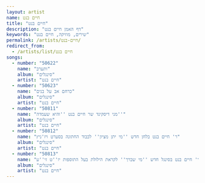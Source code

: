```yaml
---
layout: artist
name: חיים בנט
title: "חיים בנט"
description: "דף האמן חיים בנט"
keywords: "שירים, מוזיקה, חיים בנט"
permalink: /artists/חיים-בנט/
redirect_from:
  - /artists/list/חיים בנט
songs:
  - number: "50622"
    name: "ותערב"
    album: "סינגלים"
    artist: "חיים בנט"
  - number: "50623"
    name: "כרחם אב על בנים"
    album: "סינגלים"
    artist: "חיים בנט"
  - number: "50811"
    name: "מני דיסקינד שר חיים בנט ''והיא שעמדה''"
    album: "סינגלים"
    artist: "חיים בנט"
  - number: "50812"
    name: "ר' חיים בנט בלחן חדש ''מי יתן מציון'' לכבוד החתונה בסערט ויז'ניץ"
    album: "סינגלים"
    artist: "חיים בנט"
  - number: "50813"
    name: "ר' חיים בנט בסינגל חדש ''מי שברך'' לקראת הילולת בעל התוספות יו''ט זי''ע"
    album: "סינגלים"
    artist: "חיים בנט"
---
```


